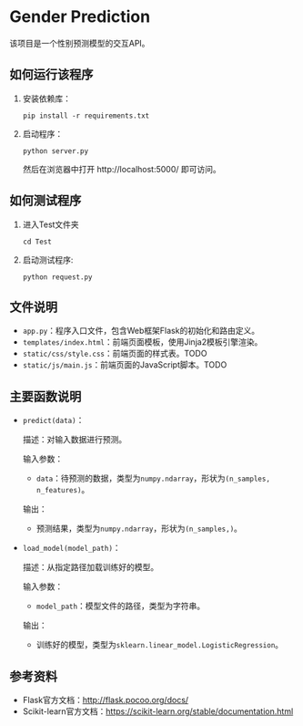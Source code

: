 # Gender Prediction

该项目是一个性别预测模型的交互API。

## 如何运行该程序

1. 安装依赖库：

   ```
   pip install -r requirements.txt
   ```

2. 启动程序：

   ```
   python server.py
   ```

   然后在浏览器中打开 http://localhost:5000/ 即可访问。
   
## 如何测试程序

1. 进入Test文件夹

   ```
   cd Test
   ```

2. 启动测试程序:

   ```
   python request.py
   ```

## 文件说明

- `app.py`：程序入口文件，包含Web框架Flask的初始化和路由定义。
- `templates/index.html`：前端页面模板，使用Jinja2模板引擎渲染。
- `static/css/style.css`：前端页面的样式表。TODO
- `static/js/main.js`：前端页面的JavaScript脚本。TODO

## 主要函数说明

- `predict(data)`：

  描述：对输入数据进行预测。

  输入参数：

  - `data`：待预测的数据，类型为`numpy.ndarray`，形状为`(n_samples, n_features)`。

  输出：

  - 预测结果，类型为`numpy.ndarray`，形状为`(n_samples,)`。

- `load_model(model_path)`：

  描述：从指定路径加载训练好的模型。

  输入参数：

  - `model_path`：模型文件的路径，类型为字符串。

  输出：

  - 训练好的模型，类型为`sklearn.linear_model.LogisticRegression`。

## 参考资料

- Flask官方文档：http://flask.pocoo.org/docs/
- Scikit-learn官方文档：https://scikit-learn.org/stable/documentation.html